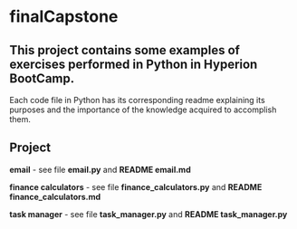 # finalCapstone

## This project contains some examples of exercises performed in Python in Hyperion BootCamp.

Each code file in Python has its corresponding readme explaining 
its purposes and the importance of the knowledge acquired to accomplish them.

## Project
**email** - see file **email.py** and **README email.md**

**finance calculators** - see file **finance_calculators.py** and **README finance_calculators.md**

**task manager** - see file **task_manager.py** and **README task_manager.py**
